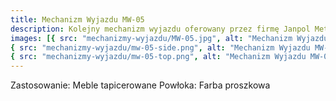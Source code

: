```yaml
---
title: Mechanizm Wyjazdu MW-05
description: Kolejny mechanizm wyjazdu oferowany przez firmę Janpol Metalprodukcja to MW-05. Przeznaczony do mebli tapicerowanych ma służyć szybkiemu i wygodnemu wysuwaniu schowanych części kanap, sof itp.
images: [{ src: "mechanizmy-wyjazdu/MW-05.jpg", alt: "Mechanizm Wyjazdu MW-05" },
{ src: "mechanizmy-wyjazdu/mw-05-side.png", alt: "Mechanizm Wyjazdu MW-05" },
{ src: "mechanizmy-wyjazdu/mw-05-top.png", alt: "Mechanizm Wyjazdu MW-05" }]
---
```


Zastosowanie: Meble tapicerowane
Powłoka: Farba proszkowa
